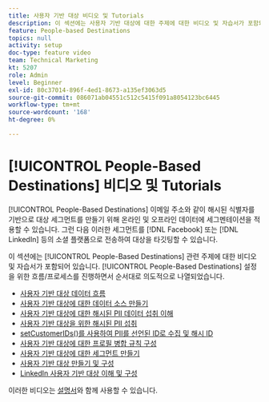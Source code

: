 ```yaml
---
title: 사용자 기반 대상 비디오 및 Tutorials
description: 이 섹션에는 사용자 기반 대상에 대한 주제에 대한 비디오 및 자습서가 포함되어 있습니다.
feature: People-based Destinations
topics: null
activity: setup
doc-type: feature video
team: Technical Marketing
kt: 5207
role: Admin
level: Beginner
exl-id: 80c37014-896f-4ed1-8673-a135ef3063d5
source-git-commit: 086071ab04551c512c5415f091a8054123bc6445
workflow-type: tm+mt
source-wordcount: '168'
ht-degree: 0%

---
```


# [!UICONTROL People-Based Destinations] 비디오 및 Tutorials

[!UICONTROL People-Based Destinations] 이메일 주소와 같이 해시된 식별자를 기반으로 대상 세그먼트를 만들기 위해 온라인 및 오프라인 데이터에 세그멘테이션을 적용할 수 있습니다. 그런 다음 이러한 세그먼트를 [!DNL Facebook] 또는 [!DNL LinkedIn] 등의 소셜 플랫폼으로 전송하여 대상을 타깃팅할 수 있습니다.

이 섹션에는 [!UICONTROL People-Based Destinations] 관련 주제에 대한 비디오 및 자습서가 포함되어 있습니다. [!UICONTROL People-Based Destinations] 설정을 위한 흐름/프로세스를 진행하면서 순서대로 의도적으로 나열되었습니다.

* [사용자 기반 대상 데이터 흐름](people-based-destinations-data-flow.md)
* [사용자 기반 대상에 대한 데이터 소스 만들기](creating-a-data-source-for-people-based-destinations.md)
* [사용자 기반 대상에 대한 해시된 PII 데이터 섭취 이해](understanding-hashed-pii-data-ingestion-for-people-based-destinations.md)
* [사용자 기반 대상을 위한 해시된 PII 섭취](ingesting-hashed-pii-for-people-based-destinations.md)
* [setCustomerIDs()를 사용하여 PII를 선언된 ID로 수집 및 해시 ID](using-setcustomerids-to-ingest-and-hash-pii-as-a-declared-id.md)
* [사용자 기반 대상에 대한 프로필 병합 규칙 구성](configuring-profile-merge-rules-for-people-based-destinations.md)
* [사용자 기반 대상에 대한 세그먼트 만들기](creating-segments-for-people-based-destinations.md)
* [사용자 기반 대상 만들기 및 구성](create-and-configure-people-based-destinations.md)
* [LinkedIn 사용자 기반 대상 이해 및 구성](understanding-and-configuring-the-linkedin-pbd.md)

이러한 비디오는 [설명서](https://experienceleague.adobe.com/docs/audience-manager/user-guide/features/destinations/people-based/people-based-destinations-overview.html)와 함께 사용할 수 있습니다.

